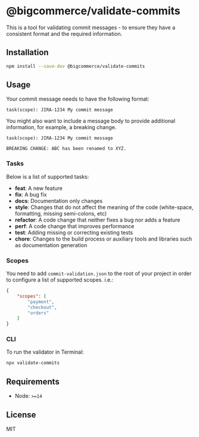 # @bigcommerce/validate-commits

This is a tool for validating commit messages - to ensure they have a consistent format and the required information.

## Installation

```sh
npm install --save-dev @bigcommerce/validate-commits
```

## Usage

Your commit message needs to have the following format:

```
task(scope): JIRA-1234 My commit message
```

You might also want to include a message body to provide additional information, for example, a breaking change.

```
task(scope): JIRA-1234 My commit message

BREAKING CHANGE: ABC has been renamed to XYZ.
```

### Tasks

Below is a list of supported tasks:

* **feat**: A new feature
* **fix**: A bug fix
* **docs**: Documentation only changes
* **style**: Changes that do not affect the meaning of the code (white-space, formatting, missing semi-colons, etc)
* **refactor**: A code change that neither fixes a bug nor adds a feature
* **perf**: A code change that improves performance
* **test**: Adding missing or correcting existing tests
* **chore**: Changes to the build process or auxiliary tools and libraries such as documentation generation

### Scopes

You need to add `commit-validation.json` to the root of your project in order to configure a list of supported scopes. i.e.:

```json
{
    "scopes": [
        "payment",
        "checkout",
        "orders"
    ]
}
```

### CLI

To run the validator in Terminal:

```sh
npx validate-commits
```

## Requirements

* Node: `>=14`

## License

MIT
